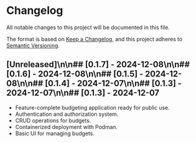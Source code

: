 # Changelog

All notable changes to this project will be documented in this file.

The format is based on [Keep a Changelog](https://keepachangelog.com/en/1.0.0/),
and this project adheres to [Semantic Versioning](https://semver.org/spec/v2.0.0.html).



## [Unreleased]\n\n## [0.1.7] - 2024-12-08\n\n## [0.1.6] - 2024-12-08\n\n## [0.1.5] - 2024-12-08\n\n## [0.1.4] - 2024-12-07\n\n## [0.1.3] - 2024-12-07\n\n## [0.1.3] - 2024-12-07
- Feature-complete budgeting application ready for public use.
- Authentication and authorization system.
- CRUD operations for budgets.
- Containerized deployment with Podman.
- Basic UI for managing budgets.